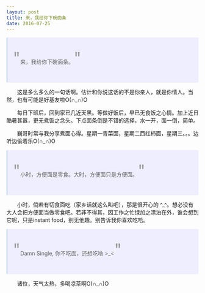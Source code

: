 ```yaml
---
layout: post
title: 来，我给你下碗面条
date: 2016-07-25
---
```


> 来，我给你下碗面条。

这是多么多么的一句话啊。估计和你说这话的不是你亲人，就是你情人。当然，也有可能是好基友啦O(∩_∩)O

每日下班后，回到家已几近天黑。等做好饭后，早已无食饭之心情。加上近日酷暑甚嚣，更无煮饭之念头。下点面条倒是不错的选择，水一开，面一倒，简单。

巍哥时常与我分享煮面心得。星期一青菜面，星期二西红柿面，星期三。。。边听边偷着乐O(∩_∩)O

> 小时，方便面是零食。大时，方便面只是方便面。

小时，倘若有切食面吃（家乡话就这么叫吧），那是很开心的 ^_^。想必没有大人会把方便面当做零食吧。若非不得其，因工作之忙绿加之漂泊在外，谁会想到它呢，只是instant food，别无他趣。别告诉我你喜欢吃哈。

> Damn Single, 你不吃面，还想吃啥 &gt;_&lt;

诸位，天气太热，多喝凉茶啊O(∩_∩)O

<style>
blockquote {
  line-height: 1.7em;
}

blockquote {
  border-left: 3px solid #cde;
  background-color: #eef;
  padding: 2em 1em; 
  margin: 1em 0;
  border-radius: 3px;
}

blockquote p:before, blockquote p:after {
  content: '"';
  font-size: 3em;
  color: #999;
}

blockquote p {
  text-indent: 0;
}
p {
	text-indent: 2em;
}
</style>